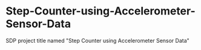 # Step-Counter-using-Accelerometer-Sensor-Data
SDP project title named "Step Counter using Accelerometer Sensor Data"
